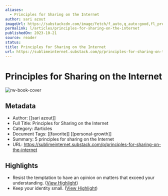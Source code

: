 ```yaml
---
aliases:
  - Principles for Sharing on the Internet
author: sari azout
imageUrl: https://substackcdn.com/image/fetch/f_auto,q_auto:good,fl_progressive:steep/https%3A%2F%2Fsubstack-post-media.s3.amazonaws.com%2Fpublic%2Fimages%2Fd81283b7-2bae-4b1f-bdc8-cde47b4792ca_2880x1800.png
permalink: l/articles/principles-for-sharing-on-the-internet
publishedOn: 2023-10-21
source: reader
status: 
title: Principles for Sharing on the Internet
url: https://sublimeinternet.substack.com/p/principles-for-sharing-on-the-internet
---
```

# Principles for Sharing on the Internet

![rw-book-cover](https://substackcdn.com/image/fetch/f_auto,q_auto:good,fl_progressive:steep/https%3A%2F%2Fsubstack-post-media.s3.amazonaws.com%2Fpublic%2Fimages%2Fd81283b7-2bae-4b1f-bdc8-cde47b4792ca_2880x1800.png)

## Metadata

- Author: [[sari azout]]
- Full Title: Principles for Sharing on the Internet
- Category: #articles
- Document Tags: [[favorite]] [[personal-growth]]
- Summary: 5 principles for sharing on the Internet
- URL: https://sublimeinternet.substack.com/p/principles-for-sharing-on-the-internet

## Highlights

- Resist the temptation to have an opinion on matters that exceed your understanding. ([View Highlight](https://read.readwise.io/read/01he851cjhynj2m2qccgr28r5g))
- Keep your identity small. ([View Highlight](https://read.readwise.io/read/01he8536hxn6101svgwtzd7jxc))
